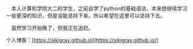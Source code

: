 &emsp;本人计算机学院大二的学生，之前自学了python的基础语法，本来想继续学习一些更深的知识，但是没能坚持下来，所以希望在这里可以坚持下去。

&emsp;虽然学习开始晚了，但我正在追赶。

个人博客：[https://sikigray.github.io](https://sikigray.github.io/)

